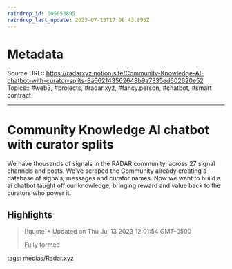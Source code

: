 ```yaml
---
raindrop_id: 605653895
raindrop_last_update: 2023-07-13T17:08:43.895Z
---
```


# Metadata
Source URL:: https://radarxyz.notion.site/Community-Knowledge-AI-chatbot-with-curator-splits-8a562143562648b9a7335ed602620e52
Topics:: #web3, #projects, #radar.xyz, #fancy.person, #chatbot, #smart contract

---
# Community Knowledge AI chatbot with curator splits
We have thousands of signals in the RADAR community, across 27 signal channels and posts.  We’ve scraped the Community already creating a database of signals, messages and curator names.  Now we want to build a ai chatbot taught off our knowledge, bringing reward and value back to the curators who power it.

## Highlights

> [!quote]+ Updated on Thu Jul 13 2023 12:01:54 GMT-0500
>
> Fully formed

tags: medias/Radar.xyz
